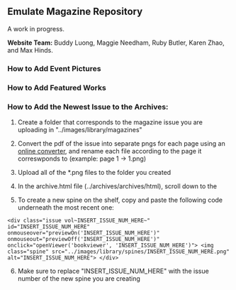 ## Emulate Magazine Repository
A work in progress. 

**Website Team:** Buddy Luong, Maggie Needham, Ruby Butler, Karen Zhao, and Max Hinds. 

### How to Add Event Pictures

### How to Add Featured Works

### How to Add the Newest Issue to the Archives:
1. Create a folder that corresponds to the magazine issue you are uploading in "../images/library/magazines"

2. Convert the pdf of the issue into separate pngs for each page using an [online converter](https://pdf2png.com/), and rename each file according to the page it correswponds to (example: page 1 -> 1.png)

3. Upload all of the *.png files to the folder you created

4. In the archive.html file (../archives/archives/html), scroll down to the 

5. To create a new spine on the shelf, copy and paste the following code underneath the most recent one:
~~~
<div class="issue vol~INSERT_ISSUE_NUM_HERE~" id="INSERT_ISSUE_NUM_HERE" onmouseover="previewOn('INSERT_ISSUE_NUM_HERE')" onmouseout="previewOff('INSERT_ISSUE_NUM_HERE')" onclick="openViewer('bookviewer', 'INSERT_ISSUE_NUM_HERE')"> <img class="spine" src="../images/library/spines/INSERT_ISSUE_NUM_HERE.png" alt="INSERT_ISSUE_NUM_HERE"> </div>
~~~
6. Make sure to replace "INSERT_ISSUE_NUM_HERE" with the issue number of the new spine you are creating
